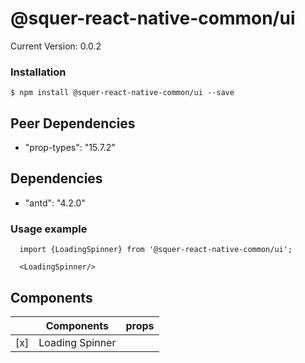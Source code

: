 # @squer-react-native-common/ui

Current Version: 0.0.2

### Installation
`$ npm install @squer-react-native-common/ui --save`

## Peer Dependencies
- "prop-types": "15.7.2"

## Dependencies
- "antd": "4.2.0"

### Usage example
```
  import {LoadingSpinner} from '@squer-react-native-common/ui';

  <LoadingSpinner/>
```

## Components

|   | Components | props |
|---|---|---|
| [x] | Loading Spinner |   |
